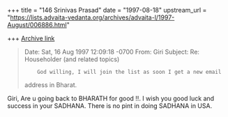 +++
title = "146 Srinivas Prasad"
date = "1997-08-18"
upstream_url = "https://lists.advaita-vedanta.org/archives/advaita-l/1997-August/006886.html"

+++
[Archive link](https://lists.advaita-vedanta.org/archives/advaita-l/1997-August/006886.html)

>
> Date:    Sat, 16 Aug 1997 12:09:18 -0700
> From:    Giri <gmadras at ENGR.UCDAVIS.EDU>
> Subject: Re: Householder (and related topics)
>
>         God willing, I will join the list as soon I get a new email
> address in Bharat.
>
   Giri, Are u going back to BHARATH for good !!. I wish you good luck
   and success in your SADHANA. There is no pint in doing SADHANA in
   USA.

